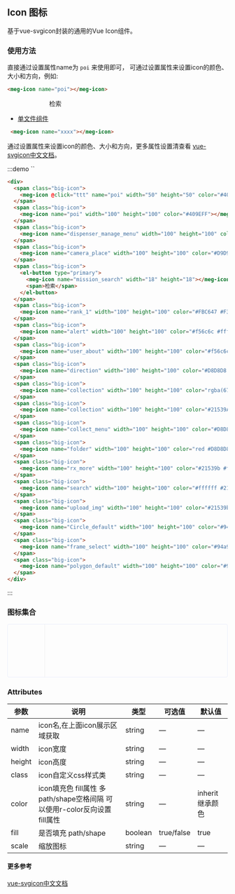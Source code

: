 <script>
  var iconList = require('../svg.icon.json');

  export default {
    data() {
      return {
        icons: iconList
      };
    },
    methods: {
      ttt() {
        alert(3)
      }
    }
  }
</script>
<style scoped lang="less">
  .demo-icon .source > button {
    margin: 0 20px;
  }
  .icon-list {
    overflow: hidden;
    list-style: none;
    padding: 0;
    border: solid 1px #eaeefb;
    border-radius: 4px;
  }
  .icon-list li {
    float: left;
    width: 16.66%;
    text-align: center;
    height: 120px;
    color: #666;
    font-size: 13px;
    transition: color .15s linear;

    border-right: 1px solid #eee;
    border-bottom: 1px solid #eee;
    margin-right: -1px;
    margin-bottom: -1px;

    .icon {
      color: #606266;
      height: 80px;
      line-height: 95px;
    }
    .icon-name {
      display: inline-block;
      padding: 0 3px;
      height: 1em;
      color: #606266;
      font-size: 14px;
    }
  }
  .big-icon {
    display: inline-block;
    margin-right: 20px;
  }
</style>
## Icon 图标

基于vue-svgicon封装的通用的Vue Icon组件。

### 使用方法

直接通过设置属性name为 `poi` 来使用即可， 可通过设置属性来设置icon的颜色、大小和方向，例如:

```html
<meg-icon name="poi"></meg-icon>
```

<div class="docs-demo-wrapper">
  <span class="big-icon">
    <meg-icon @click="ttt" name="poi" width="50" height="50" color="#409EFF"></meg-icon>
  </span>
  <span class="big-icon">
    <meg-icon name="poi" width="100" height="100" color="#409EFF"></meg-icon>
  </span>
  <span class="big-icon">
    <meg-icon name="dispenser_manage_menu" width="100" height="100" color="#f56c6c"></meg-icon>
  </span>
  <span class="big-icon">
    <meg-icon name="camera_place" width="100" height="100" color="#D9D9D9 #f56c6c #f56c6c #ffffff"></meg-icon>
  </span>
  <span class="big-icon">
    <el-button type="primary">
      <meg-icon name="mission_search" width="18" height="18"></meg-icon>
      <span>检索</span>
    </el-button>
  </span>
  <span class="big-icon">
    <meg-icon name="rank_1" width="100" height="100" color="#FBC647 #F3BC39"></meg-icon>
  </span>
  <span class="big-icon">
    <meg-icon name="alert" width="100" height="100" color="#f56c6c #ffffff"></meg-icon>
  </span>
  <span class="big-icon">
    <meg-icon name="user_about" width="100" height="100" color="#f56c6c"></meg-icon>
  </span>
  <span class="big-icon">
    <meg-icon name="direction" width="100" height="100" color="#D8D8D8 #21539b"></meg-icon>
  </span>
  <span class="big-icon">
    <meg-icon name="collection" width="100" height="100" color="rgba(67,80,104,.61) #ffffff"></meg-icon>
  </span>
  <span class="big-icon">
    <meg-icon name="collection" width="100" height="100" color="#21539A #ffffff"></meg-icon>
  </span>
  <span class="big-icon">
    <meg-icon name="collect_menu" width="100" height="100" color="#D8D8D8 red"></meg-icon>
  </span>
  <span class="big-icon">
    <meg-icon name="folder" width="100" height="100" color="red #D8D8D8"></meg-icon>
  </span>
  <span class="big-icon">
    <meg-icon name="rx_more" width="100" height="100" color="#21539b #ffffff"></meg-icon>
  </span>
  <span class="big-icon">
    <meg-icon name="search" width="100" height="100" color="#ffffff #21539b"></meg-icon>
  </span>
  <span class="big-icon">
    <meg-icon name="upload_img" width="100" height="100" color="#21539b #21539b #21539b #ffffff"></meg-icon>
  </span>
  <span class="big-icon">
    <meg-icon name="Circle_default" width="100" height="100" color="#94a9c9 #21539b #21539b white"></meg-icon>
  </span>
  <span class="big-icon">
    <meg-icon name="frame_select" width="100" height="100" color="#94a9c9 #21539b white white"></meg-icon>
  </span>
  <span class="big-icon">
    <meg-icon name="polygon_default" width="100" height="100" color="#94a9c9 #21539b white white"></meg-icon>
  </span>
</div>

- [单文件组件](https://cn.vuejs.org/v2/guide/single-file-components.html)

```html
 <meg-icon name="xxxx"></meg-icon>
```
通过设置属性来设置icon的颜色、大小和方向，更多属性设置清查看 [vue-svgicon中文文档](https://github.com/MMF-FE/vue-svgicon/blob/master/README-CN.md#work-on-ie-and-old-browser)。

:::demo `` 
```html
<div>
  <span class="big-icon">
    <meg-icon @click="ttt" name="poi" width="50" height="50" color="#409EFF"></meg-icon>
  </span>
  <span class="big-icon">
    <meg-icon name="poi" width="100" height="100" color="#409EFF"></meg-icon>
  </span>
  <span class="big-icon">
    <meg-icon name="dispenser_manage_menu" width="100" height="100" color="#f56c6c"></meg-icon>
  </span>
  <span class="big-icon">
    <meg-icon name="camera_place" width="100" height="100" color="#D9D9D9 #f56c6c #f56c6c #ffffff"></meg-icon>
  </span>
  <span class="big-icon">
    <el-button type="primary">
      <meg-icon name="mission_search" width="18" height="18"></meg-icon>
      <span>检索</span>
    </el-button>
  </span>
  <span class="big-icon">
    <meg-icon name="rank_1" width="100" height="100" color="#FBC647 #F3BC39"></meg-icon>
  </span>
  <span class="big-icon">
    <meg-icon name="alert" width="100" height="100" color="#f56c6c #ffffff"></meg-icon>
  </span>
  <span class="big-icon">
    <meg-icon name="user_about" width="100" height="100" color="#f56c6c"></meg-icon>
  </span>
  <span class="big-icon">
    <meg-icon name="direction" width="100" height="100" color="#D8D8D8 #21539b"></meg-icon>
  </span>
  <span class="big-icon">
    <meg-icon name="collection" width="100" height="100" color="rgba(67,80,104,.61) #ffffff"></meg-icon>
  </span>
  <span class="big-icon">
    <meg-icon name="collection" width="100" height="100" color="#21539A #ffffff"></meg-icon>
  </span>
  <span class="big-icon">
    <meg-icon name="collect_menu" width="100" height="100" color="#D8D8D8 red"></meg-icon>
  </span>
  <span class="big-icon">
    <meg-icon name="folder" width="100" height="100" color="red #D8D8D8"></meg-icon>
  </span>
  <span class="big-icon">
    <meg-icon name="rx_more" width="100" height="100" color="#21539b #ffffff"></meg-icon>
  </span>
  <span class="big-icon">
    <meg-icon name="search" width="100" height="100" color="#ffffff #21539b"></meg-icon>
  </span>
  <span class="big-icon">
    <meg-icon name="upload_img" width="100" height="100" color="#21539b #21539b #21539b #ffffff"></meg-icon>
  </span>
  <span class="big-icon">
    <meg-icon name="Circle_default" width="100" height="100" color="#94a9c9 #21539b #21539b white"></meg-icon>
  </span>
  <span class="big-icon">
    <meg-icon name="frame_select" width="100" height="100" color="#94a9c9 #21539b white white"></meg-icon>
  </span>
  <span class="big-icon">
    <meg-icon name="polygon_default" width="100" height="100" color="#94a9c9 #21539b white white"></meg-icon>
  </span>
</div>
```
:::

### 图标集合

<ul class="icon-list">
  <li v-for="iconname in icons" :key="iconname">
    <div v-if="iconname === 'collection' || iconname === 'rx_more' || iconname === 'alert' || iconname === 'video_mode' || iconname === 'capture_mode' || iconname === 'circle_del' || iconname === 'alarm_subscribe'">
      <div class="icon">
        <meg-icon :name="'' + iconname" width="40px" height="40px" color="#606266 #ffffff" ></meg-icon>
      </div>
    </div>
    <div v-else-if="iconname === 'dot_select'">
      <div class="icon">
        <meg-icon :name="'' + iconname" width="40px" height="40px" color="#ffffff #606266"></meg-icon>
      </div>
    </div>
    <div v-else>
      <div class="icon">
       <!-- #94a9c9 #21539b white white -->
        <meg-icon :name="'' + iconname" width="40px" height="40px" color="#409EFF"></meg-icon>
      </div>
    </div>
    <div class="icon-name">{{ iconname }}</div>
  </li>
</ul>


### Attributes
| 参数       | 说明                        | 类型     | 可选值       | 默认值   |
|---------- |-----------------------------|---------|-------------  |-------- |
| name | icon名,在上面icon展示区域获取 | string  | — |  —  |
| width | icon宽度   | string  | — |  —  |
| height | icon高度               | string  | — |  —  |
| class | icon自定义css样式类                 | string  | — |  —  |
| color       | icon填充色 fill属性 多path/shape空格间隔 可以使用r-color反向设置fill属性| string  | — | inherit继承颜色 |
| fill  | 是否填充 path/shape                    | boolean  | true/false | true |
| scale  | 缩放图标                    | string   |  — | — |

#### 更多参考
[vue-svgicon中文文档](https://github.com/MMF-FE/vue-svgicon/blob/master/README-CN.md#work-on-ie-and-old-browser)
